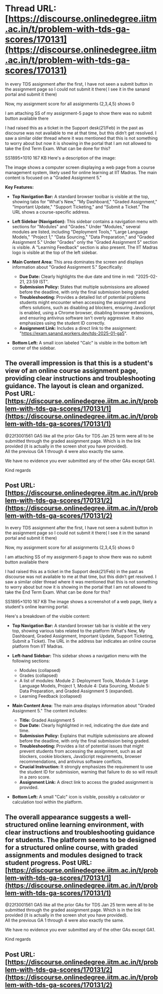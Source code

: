 # Thread URL: [https://discourse.onlinedegree.iitm.ac.in/t/problem-with-tds-ga-scores/170131](https://discourse.onlinedegree.iitm.ac.in/t/problem-with-tds-ga-scores/170131)

In every TDS assignment after the first, I have not seen a submit button in the assignment page so I could not submit it there( I see it in the sanand portal and submit it there)

Now, my assignment score for all assignments (2,3,4,5) shows 0

I am attaching SS of my assignment-5 page to show there was no submit button available there

I had raised this as a ticket in the Support desk(21/Feb) in the past as discourse was not available to me at that time, but this didn’t get resolved. I saw a similar older thread where it was mentioned that this is not something to worry about but now it is showing in the portal that I am not allowed to take the End Term Exam. What can be done for this?  

SS1895×1010 167 KB
Here's a description of the image:

The image shows a computer screen displaying a web page from a course management system, likely used for online learning at IIT Madras.  The main content is focused on a "Graded Assignment 5."

**Key Features:**

* **Top Navigation Bar:** A standard browser toolbar is visible at the top, showing tabs for "What's New," "My Dashboard," "Graded Assignment," "Important Update," "Support Ticketing," and "Submit a Ticket."  The URL shows a course-specific address.

* **Left Sidebar (Navigation):**  This sidebar contains a navigation menu with sections for "Modules" and "Grades."  Under "Modules," several modules are listed, including "Deployment Tools," "Large Language Models," "Project 1," "Data Sourcing," "Data Preparation," and "Graded Assignment 5." Under "Grades" only the "Graded Assignment 5" section is visible.  A "Learning Feedback" section is also present.  The IIT Madras logo is visible at the top of the left sidebar.

* **Main Content Area:** This area dominates the screen and displays information about "Graded Assignment 5."  Specifically:
    * **Due Date:** Clearly highlights the due date and time in red: "2025-02-21, 23:59 IST".
    * **Submission Policy:**  States that multiple submissions are allowed before the deadline, with only the final submission being graded.
    * **Troubleshooting:** Provides a detailed list of potential problems students might encounter when accessing the assignment and offers solutions, such as disabling ad blockers, ensuring JavaScript is enabled, using a Chrome browser, disabling browser extensions, and ensuring antivirus software isn't overly aggressive. It also emphasizes using the student ID correctly.
    * **Assignment Link:** Includes a direct link to the assignment: "https://exam.sanand.workers.dev/tds-2025-01-ga5".

* **Bottom Left:** A small icon labeled "Calc" is visible in the bottom left corner of the sidebar.


The overall impression is that this is a student's view of an online course assignment page, providing clear instructions and troubleshooting guidance.  The layout is clean and organized.
Post URL: [https://discourse.onlinedegree.iitm.ac.in/t/problem-with-tds-ga-scores/170131/1](https://discourse.onlinedegree.iitm.ac.in/t/problem-with-tds-ga-scores/170131/1)
---
@22f3001561 GA5 like all the prior GAs for TDS Jan 25 term were all to be submitted through the graded assignment page. Which is in the link provided (it is actually in the screen shot you have provided).  
All the previous GA 1 through 4 were also exactly the same.

We have no evidence you ever submitted any of the other GAs except GA1.

Kind regards

Post URL: [https://discourse.onlinedegree.iitm.ac.in/t/problem-with-tds-ga-scores/170131/2](https://discourse.onlinedegree.iitm.ac.in/t/problem-with-tds-ga-scores/170131/2)
---
In every TDS assignment after the first, I have not seen a submit button in the assignment page so I could not submit it there( I see it in the sanand portal and submit it there)

Now, my assignment score for all assignments (2,3,4,5) shows 0

I am attaching SS of my assignment-5 page to show there was no submit button available there

I had raised this as a ticket in the Support desk(21/Feb) in the past as discourse was not available to me at that time, but this didn’t get resolved. I saw a similar older thread where it was mentioned that this is not something to worry about but now it is showing in the portal that I am not allowed to take the End Term Exam. What can be done for this?  

SS1895×1010 167 KB
The image shows a screenshot of a web page, likely a student's online learning portal. 


Here's a breakdown of the visible content:

* **Top Navigation Bar:**  A standard browser tab bar is visible at the very top, showing various tabs related to the platform (What's New, My Dashboard, Graded Assignment, Important Update, Support Ticketing, Submit a Ticket). The URL in the address bar indicates an online course platform from IIT Madras.

* **Left-hand Sidebar:** This sidebar shows a navigation menu with the following sections:
    * Modules (collapsed)
    * Grades (collapsed)
    * A list of modules: Module 2: Deployment Tools, Module 3: Large Language Models, Project 1, Module 4: Data Sourcing, Module 5: Data Preparation, and Graded Assignment 5 (expanded).
    * Learning Feedback (collapsed)

* **Main Content Area:** The main area displays information about "Graded Assignment 5." The content includes:
    * **Title:** Graded Assignment 5
    * **Due Date:** Clearly highlighted in red, indicating the due date and time.
    * **Submission Policy:** Explains that multiple submissions are allowed before the deadline, with only the final submission being graded.
    * **Troubleshooting:** Provides a list of potential issues that might prevent students from accessing the assignment, such as ad blockers, cookie blockers, JavaScript requirements, browser recommendations, and antivirus software conflicts.
    * **Crucial Instruction:** It strongly emphasizes the requirement to use the student ID for submission, warning that failure to do so will result in a zero score.
    * **Assignment Link:** A direct link to access the graded assignment is provided.

* **Bottom Left:** A small "Calc" icon is visible, possibly a calculator or calculation tool within the platform.

The overall appearance suggests a well-structured online learning environment, with clear instructions and troubleshooting guidance for students. The platform seems to be designed for a structured online course, with graded assignments and modules designed to track student progress.
Post URL: [https://discourse.onlinedegree.iitm.ac.in/t/problem-with-tds-ga-scores/170131/1](https://discourse.onlinedegree.iitm.ac.in/t/problem-with-tds-ga-scores/170131/1)
---
@22f3001561 GA5 like all the prior GAs for TDS Jan 25 term were all to be submitted through the graded assignment page. Which is in the link provided (it is actually in the screen shot you have provided).  
All the previous GA 1 through 4 were also exactly the same.

We have no evidence you ever submitted any of the other GAs except GA1.

Kind regards

Post URL: [https://discourse.onlinedegree.iitm.ac.in/t/problem-with-tds-ga-scores/170131/2](https://discourse.onlinedegree.iitm.ac.in/t/problem-with-tds-ga-scores/170131/2)
---
